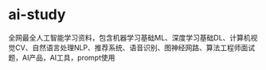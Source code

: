 # ai-study
全网最全人工智能学习资料，包含机器学习基础ML、深度学习基础DL、计算机视觉CV、自然语言处理NLP、推荐系统、语音识别、图神经网路、算法工程师面试题，AI产品，AI工具，prompt使用
